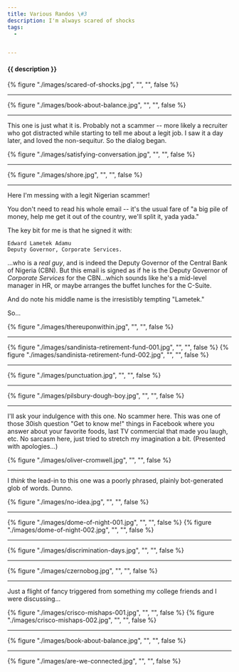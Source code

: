 ```yaml
---
title: Various Randos \#3
description: I'm always scared of shocks
tags:
  - 


---
```


<h4 class="subTitle">{{ description }}</h4>

{% figure "./images/scared-of-shocks.jpg", "", "", false %}

<hr />

{% figure "./images/book-about-balance.jpg", "", "", false %}

<hr />

This one is just what it is.  Probably not a scammer -- more likely a recruiter who got distracted
while starting to tell me about a legit job.  I saw it a day later, and loved the non-sequitur.  So the dialog began.

{% figure "./images/satisfying-conversation.jpg", "", "", false %}

<hr />

{% figure "./images/shore.jpg", "", "", false %}

<hr />

Here I'm messing with a legit Nigerian scammer!

You don't need to read his whole email -- it's the usual fare of "a big pile of money, help me get it out of the country, we'll split it, yada yada."

The key bit for me is that he signed it with:

    Edward Lametek Adamu
    Deputy Governor, Corporate Services.

...who is a *real guy*, and is indeed the Deputy Governor of the Central Bank of Nigeria (CBN).  But this email is signed as if he is the Deputy Governor of *Corporate Services* for the CBN...which sounds like he's a mid-level manager in HR, or maybe arranges the buffet lunches for the C-Suite.  

And do note his middle name is the irresistibly tempting "Lametek."

So...

{% figure "./images/thereuponwithin.jpg", "", "", false %}

<hr />

{% figure "./images/sandinista-retirement-fund-001.jpg", "", "", false %}
{% figure "./images/sandinista-retirement-fund-002.jpg", "", "", false %}

<hr />

{% figure "./images/punctuation.jpg", "", "", false %}

<hr />

{% figure "./images/pilsbury-dough-boy.jpg", "", "", false %}

<hr />

I'll ask your indulgence with this one.  No scammer here.  This was one of those 30ish question "Get to know me!" things in Facebook
where you answer about your favorite foods, last TV commercial that made you laugh, etc.  No sarcasm here, just tried to stretch
my imagination a bit.  (Presented with apologies...)

{% figure "./images/oliver-cromwell.jpg", "", "", false %}

<hr />

I *think* the lead-in to this one was a poorly phrased, plainly bot-generated glob of words.  Dunno.

{% figure "./images/no-idea.jpg", "", "", false %}

<hr />

{% figure "./images/dome-of-night-001.jpg", "", "", false %}
{% figure "./images/dome-of-night-002.jpg", "", "", false %}

<hr />

{% figure "./images/discrimination-days.jpg", "", "", false %}

<hr />

{% figure "./images/czernobog.jpg", "", "", false %}

<hr />

Just a flight of fancy triggered from something my college friends and I were discussing...

{% figure "./images/crisco-mishaps-001.jpg", "", "", false %}
{% figure "./images/crisco-mishaps-002.jpg", "", "", false %}

<hr />

{% figure "./images/book-about-balance.jpg", "", "", false %}


<hr />

{% figure "./images/are-we-connected.jpg", "", "", false %}


